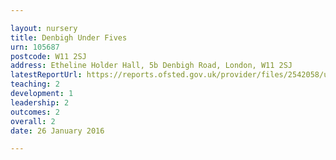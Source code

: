 ```yaml
---

layout: nursery
title: Denbigh Under Fives
urn: 105687
postcode: W11 2SJ
address: Etheline Holder Hall, 5b Denbigh Road, London, W11 2SJ
latestReportUrl: https://reports.ofsted.gov.uk/provider/files/2542058/urn/105687.pdf
teaching: 2
development: 1
leadership: 2
outcomes: 2
overall: 2
date: 26 January 2016

---
```

